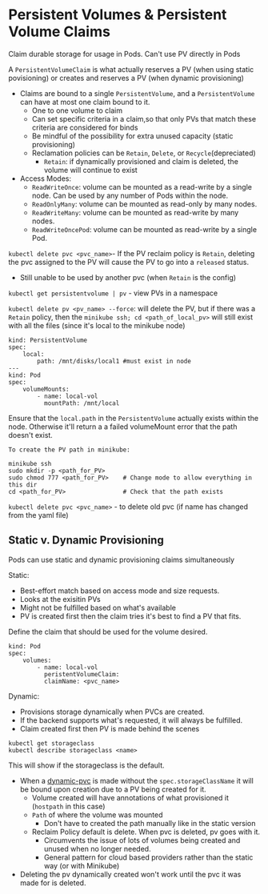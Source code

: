 # Persistent Volumes & Persistent Volume Claims

Claim durable storage for usage in Pods. Can't use PV directly in Pods

A `PersistentVolumeClaim` is what actually reserves a PV (when using static povisioning) or creates and reserves a PV (when dynamic provisioning)
- Claims are bound to a single `PersistentVolume`, and a `PersistentVolume` can have at most one claim bound to it.
    - One to one volume to claim
    - Can set specific criteria in a claim,so that only PVs that match these criteria are considered for binds
    - Be mindful of the possibility for extra unused capacity (static provisioning)
    - Reclamation policies can be `Retain`, `Delete`, or `Recycle`(depreciated)
        - `Retain`: if dynamically provisioned and claim is deleted, the volume will continue to exist
- Access Modes:
    - `ReadWriteOnce`: volume can be mounted as a read-write by a single node. Can be used by any number of Pods within the node.
    - `ReadOnlyMany`: volume can be mounted as read-only by many nodes.
    - `ReadWriteMany`: volume can be mounted as read-write by many nodes.
    - `ReadWriteOncePod`: volume can be mounted as read-write by a single Pod.

`kubectl delete pvc <pvc_name>`- If the PV reclaim policy is `Retain`, deleting the pvc assigned to the PV will cause the PV to go into a `released` status. 
- Still unable to be used by another pvc (when `Retain` is the config)

`kubectl get persistentvolume | pv` - view PVs in a namespace

`kubectl delete pv <pv_name> --force`: will delete the PV, but if there was a `Retain` policy, then the `minikube ssh; cd <path_of_local_pv>` will still exist with all the files (since it's local to the minikube node)


```
kind: PersistentVolume
spec:
    local:
        path: /mnt/disks/local1 #must exist in node
---
kind: Pod
spec:
    volumeMounts:
        - name: local-vol
          mountPath: /mnt/local
```
Ensure that the `local.path` in the `PersistentVolume` actually exists within the node. Otherwise it'll return a a failed volumeMount error that the path doesn't exist.
```
To create the PV path in minikube:

minikube ssh
sudo mkdir -p <path_for_PV>
sudo chmod 777 <path_for_PV>    # Change mode to allow everything in this dir
cd <path_for_PV>                # Check that the path exists
```

`kubectl delete pvc <pvc_name>` - to delete old pvc (if name has changed from the yaml file)



## Static v. Dynamic Provisioning
Pods can use static and dynamic provisioning claims simultaneously

Static:
- Best-effort match based on access mode and size requests.
- Looks at the exisitin PVs
- Might not be fulfilled based on what's available
- PV is created first then the claim tries it's best to find a PV that fits.

Define the claim that should be used for the volume desired.
```
kind: Pod
spec:
    volumes:
        - name: local-vol
          peristentVolumeClaim:
          claimName: <pvc_name>
```

Dynamic:
- Provisions storage dynamically when PVCs are created.
- If the backend supports what's requested, it will always be fulfilled.
- Claim created first then PV is made behind the scenes

```
kubectl get storageclass
kubectl describe storageclass <name>
```
This will show if the storageclass is the default.
- When a [dynamic-pvc](./volume_ex/dynamic.yaml) is made without the `spec.storageClassName` it will be bound upon creation due to a PV being created for it.
    - Volume created will have annotations of what provisioned it (`hostpath` in this case) 
    - `Path` of where the volume was mounted
        - Don't have to created the path manually like in the static version
    - Reclaim Policy default is delete. When pvc is deleted, pv goes with it.
        - Circumvents the issue of lots of volumes being created and unused when no longer needed.
        - General pattern for cloud based providers rather than the static way (or with Minikube)
- Deleting the pv dynamically created won't work until the pvc it was made for is deleted.